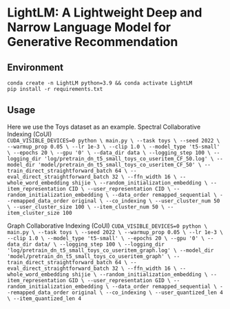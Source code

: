 # LightLM: A Lightweight Deep and Narrow Language Model for Generative Recommendation

## Environment
``conda create -n LightLM python=3.9 && conda activate LightLM``  
``pip install -r requirements.txt``

## Usage 
Here we use the Toys dataset as an example. 
Spectral Collaborative Indexing (CoUI)  
``
CUDA_VISIBLE_DEVICES=0 python \
   main.py \
    --task toys \
    --seed 2022 \
    --warmup_prop 0.05 \
    --lr 1e-3 \
    --clip 1.0 \
    --model_type 't5-small' \
    --epochs 20 \
    --gpu '0' \
    --data_dir data \
    --logging_step 100 \
    --logging_dir 'log/pretrain_dn_t5_small_toys_co_useritem_CF_50.log' \
    --model_dir 'model/pretrain_dn_t5_small_toys_co_useritem_CF_50' \
    --train_direct_straightforward_batch 64 \
    --eval_direct_straightforward_batch 32 \
    --ffn_width 16 \
    --whole_word_embedding shijie \
    --random_initialization_embedding \
    --item_representation CID \
    --user_representation CID \
    --random_initialization_embedding \
    --data_order remapped_sequential \
    --remapped_data_order original \
    --co_indexing \
    --user_cluster_num 50 \
    --user_cluster_size 100 \
    --item_cluster_num 50 \
    --item_cluster_size 100
``

Graph Collaborative Indexing (CoUI)
``
CUDA_VISIBLE_DEVICES=0 python \
    main.py \
    --task toys \
    --seed 2022 \
    --warmup_prop 0.05 \
    --lr 1e-3 \
    --clip 1.0 \
    --model_type 't5-small' \
    --epochs 20 \
    --gpu '0' \
    --data_dir data/ \
    --logging_step 100 \
    --logging_dir 'log/pretrain_dn_t5_small_toys_co_useritem_graph.log' \
    --model_dir 'model/pretrain_dn_t5_small_toys_co_useritem_graph' \
    --train_direct_straightforward_batch 64 \
    --eval_direct_straightforward_batch 32 \
    --ffn_width 16 \
    --whole_word_embedding shijie \
    --random_initialization_embedding \
    --item_representation GID \
    --user_representation GID \
    --random_initialization_embedding \
    --data_order remapped_sequential \
    --remapped_data_order original \
    --co_indexing \
    --user_quantized_len 4 \
    --item_quantized_len 4
``
